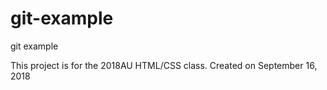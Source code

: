 # git-example
git example

This project is for the 2018AU HTML/CSS class.  Created on September 16, 2018
